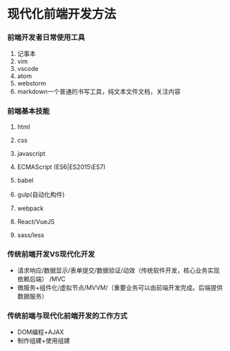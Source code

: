 # 现代化前端开发方法
### 前端开发者日常使用工具
1. 记事本
2. vim
3. vscode
4. atom
5. webstorm
6. markdown一个普通的书写工具，纯文本文件文档，关注内容

### 前端基本技能
1. html
2. css
3. javascript

4. ECMAScript (ES6|ES2015\ES7)
5. babel
6. gulp(自动化构件)
7. webpack

8. React/VueJS
9. sass/less

### 传统前端开发VS现代化开发
* 请求响应/数据显示/表单提交/数据验证/动效（传统软件开发，核心业务实现依赖后端） /MVC
* 微服务+组件化/虚拟节点/MVVM/（重要业务可以由前端开发完成。后端提供数据服务）

### 传统前端与现代化前端开发的工作方式
* DOM编程+AJAX
* 制作组建+使用组建
